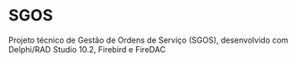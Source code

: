 # SGOS
Projeto técnico de Gestão de Ordens de Serviço (SGOS), desenvolvido com Delphi/RAD Studio 10.2, Firebird e FireDAC
